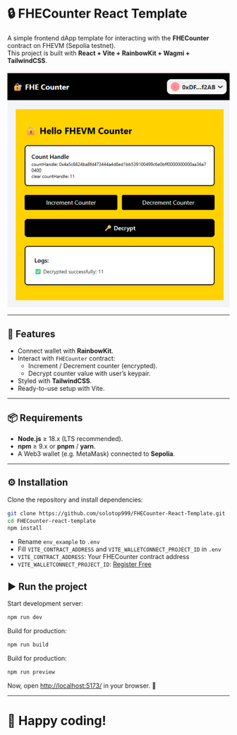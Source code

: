 # 🔒 FHECounter React Template

A simple frontend dApp template for interacting with the **FHECounter** contract on FHEVM (Sepolia testnet).  
This project is built with **React + Vite + RainbowKit + Wagmi + TailwindCSS**.

![Frontend Screenshot](public/frontend.png)

---

## 🚀 Features

- Connect wallet with **RainbowKit**.
- Interact with `FHECounter` contract:
  - Increment / Decrement counter (encrypted).
  - Decrypt counter value with user’s keypair.
- Styled with **TailwindCSS**.
- Ready-to-use setup with Vite.

---

## 📦 Requirements

- **Node.js** ≥ 18.x (LTS recommended).
- **npm** ≥ 9.x or **pnpm** / **yarn**.
- A Web3 wallet (e.g. MetaMask) connected to **Sepolia**.

---

## ⚙️ Installation

Clone the repository and install dependencies:

```bash
git clone https://github.com/solotop999/FHECounter-React-Template.git
cd FHECounter-react-template
npm install
```

- Rename `env_example` to `.env`
- Fill `VITE_CONTRACT_ADDRESS` and `VITE_WALLETCONNECT_PROJECT_ID` in `.env`
- `VITE_CONTRACT_ADDRESS`: Your FHECounter contract address
- `VITE_WALLETCONNECT_PROJECT_ID`: [ Register Free ](https://dashboard.reown.com/)

## ▶️ Run the project

Start development server:
```bash
npm run dev
```

Build for production:
```bash
npm run build
```

Build for production:
```bash
npm run preview
```
Now, open <http://localhost:5173/> in your browser. 🚀

---

# 🎉 **Happy coding!**
